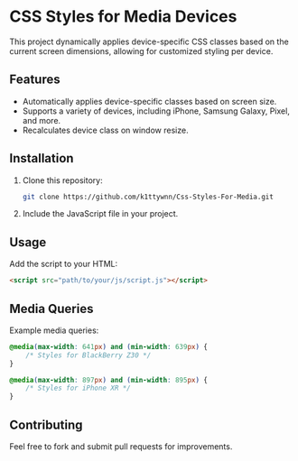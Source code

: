 # CSS Styles for Media Devices

This project dynamically applies device-specific CSS classes based on the current screen dimensions, allowing for customized styling per device.

## Features
- Automatically applies device-specific classes based on screen size.
- Supports a variety of devices, including iPhone, Samsung Galaxy, Pixel, and more.
- Recalculates device class on window resize.

## Installation
1. Clone this repository:
    ```bash
    git clone https://github.com/k1ttywnn/Css-Styles-For-Media.git
    ```
2. Include the JavaScript file in your project.

## Usage
Add the script to your HTML:
```html
<script src="path/to/your/js/script.js"></script>
```

## Media Queries
Example media queries:
```css
@media(max-width: 641px) and (min-width: 639px) {
    /* Styles for BlackBerry Z30 */
}

@media(max-width: 897px) and (min-width: 895px) {
    /* Styles for iPhone XR */
}
```

## Contributing
Feel free to fork and submit pull requests for improvements.

